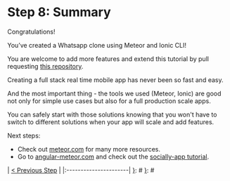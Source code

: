 [{]: <region> (header)
# Step 8: Summary
[}]: #
[{]: <region> (body)
Congratulations!

You’ve created a Whatsapp clone using Meteor and Ionic CLI!

You are welcome to add more features and extend this tutorial by pull requesting [this repository](github.com/Urigo/Ionic2CLI-Meteor-WhatsApp).

Creating a full stack real time mobile app has never been so fast and easy.

And the most important thing - the tools we used (Meteor, Ionic) are good not only for simple use cases but also for a full production scale apps.

You can safely start with those solutions knowing that you won't have to switch to different solutions when your app will scale and add features.

Next steps:

* Check out [meteor.com](meteor.com) for many more resources.
* Go to [angular-meteor.com](angular-meteor.com) and check out the [socially-app tutorial](angular-meteor.com/tutorials/socially/angular2/bootstrapping).

[}]: #
[{]: <region> (footer)
[{]: <helper> (nav_step)
| [< Previous Step](step7.md) |
|:----------------------|
[}]: #
[}]: #